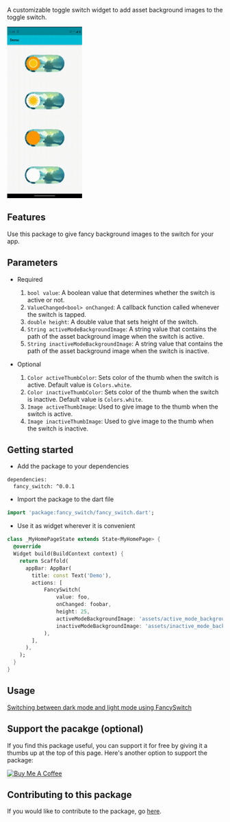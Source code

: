 A customizable toggle switch widget to add asset background images to the toggle switch.

<img alt="All fancy images" src="https://github.com/Smit56R/fancy_dark_mode_toggle/blob/master/assets/images/screenshots/all_fancy_switches.gif?raw=true" width="175">

## Features

Use this package to give fancy background images to the switch for your app.

## Parameters

- Required

  1. `bool value`: A boolean value that determines whether the switch is active or not.
  2. `ValueChanged<bool> onChanged`: A callback function called whenever the switch is tapped.
  3. `double height`: A double value that sets height of the switch.
  4. `String activeModeBackgroundImage`: A string value that contains the path of the asset background image when the switch is active.
  5. `String inactiveModeBackgroundImage`: A string value that contains the path of the asset background image when the switch is inactive.

- Optional
  1. `Color activeThumbColor`: Sets color of the thumb when the switch is active. Default value is `Colors.white`.
  2. `Color inactiveThumbColor`: Sets color of the thumb when the switch is inactive. Default value is `Colors.white`.
  3. `Image activeThumbImage`: Used to give image to the thumb when the switch is active.
  4. `Image inactiveThumbImage`: Used to give image to the thumb when the switch is inactive.

## Getting started

- Add the package to your dependencies

```
dependencies:
  fancy_switch: ^0.0.1
```

- Import the package to the dart file

```dart
import 'package:fancy_switch/fancy_switch.dart';
```

- Use it as widget wherever it is convenient

```dart
class _MyHomePageState extends State<MyHomePage> {
  @override
  Widget build(BuildContext context) {
    return Scaffold(
      appBar: AppBar(
        title: const Text('Demo'),
        actions: [
            FancySwitch(
                value: foo,
                onChanged: foobar,
                height: 25,
                activeModeBackgroundImage: 'assets/active_mode_background_color.png',
                inactiveModeBackgroundImage: 'assets/inactive_mode_background_color.png',
            ),
        ],
      ),
    );
  }
}
```

## Usage

[Switching between dark mode and light mode using FancySwitch](https://github.com/Smit56R/fancy_dark_mode_toggle)

## Support the pacakge (optional)

If you find this package useful, you can support it for free by giving it a thumbs up at the top of this page. Here's another option to support the package:

<a href="https://www.buymeacoffee.com/smitrajrana" target="_blank"><img src="https://www.buymeacoffee.com/assets/img/custom_images/orange_img.png" alt="Buy Me A Coffee" style="height: 41px !important;width: 174px !important;box-shadow: 0px 3px 2px 0px rgba(190, 190, 190, 0.5) !important;-webkit-box-shadow: 0px 3px 2px 0px rgba(190, 190, 190, 0.5) !important;" ></a>

## Contributing to this package

If you would like to contribute to the package, go [here](https://github.com/Smit56R/fancy_switch).
